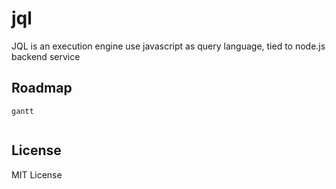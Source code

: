 # jql
JQL is an execution engine use javascript as query language, tied to node.js backend service

## Roadmap

```mermaid
gantt
  
```

## License

MIT License